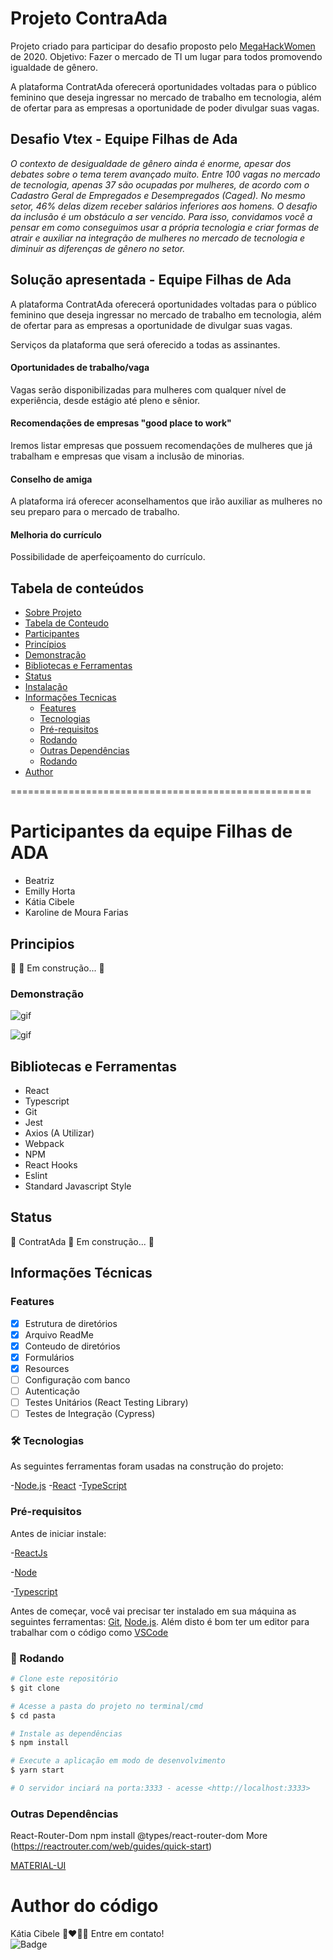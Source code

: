 
# Projeto ContraAda

Projeto criado para participar do desafio proposto pelo [MegaHackWomen](https://www.megahackwomen.com.br/) de 2020.
Objetivo: Fazer o mercado de TI  um lugar para todos promovendo igualdade de gênero.

A plataforma ContratAda oferecerá oportunidades voltadas para o público feminino que deseja ingressar no mercado de trabalho em tecnologia, além de ofertar para as empresas a oportunidade de poder divulgar suas vagas.



## Desafio Vtex - Equipe Filhas de Ada

*O contexto de desigualdade de gênero ainda é enorme, apesar dos debates sobre o tema terem avançado muito. Entre 100 vagas no mercado de tecnologia, apenas 37 são ocupadas por mulheres, de acordo com o Cadastro Geral de Empregados e Desempregados (Caged). No mesmo setor, 46% delas dizem receber salários inferiores aos homens.
O desafio da inclusão é um obstáculo a ser vencido. Para isso, convidamos você a pensar em como conseguimos usar a própria tecnologia e criar formas de atrair e auxiliar na integração de mulheres no mercado de tecnologia e diminuir as diferenças de gênero no setor.*


## Solução apresentada - Equipe Filhas de Ada

A plataforma ContratAda oferecerá oportunidades voltadas para o público feminino que deseja ingressar no mercado de trabalho em tecnologia, além de ofertar para as empresas a oportunidade de divulgar suas vagas.

Serviços da plataforma que será oferecido a todas as assinantes.


#### Oportunidades de trabalho/vaga
Vagas serão disponibilizadas para mulheres com qualquer nível de experiência, desde estágio até pleno e sênior.

#### Recomendações de empresas "good place to work"

Iremos listar empresas que possuem recomendações de mulheres que já trabalham e empresas que visam a inclusão de minorias.

#### Conselho de amiga
A plataforma irá oferecer aconselhamentos que irão auxiliar as mulheres no seu preparo para o mercado de trabalho.

#### Melhoria do currículo
Possibilidade de aperfeiçoamento do currículo. 
## Tabela de conteúdos

<!--ts-->
* [Sobre Projeto](#Sobre)
* [Tabela de Conteudo](#tabela-de-conteudo)
* [Participantes](#author)
* [Princípios](#principios)
* [Demonstração](#demonstracao)
* [Bibliotecas e Ferramentas](#bibliotecas-e-ferramentas)
* [Status](#status)
* [Instalação](#instalacao)
* [Informações Tecnicas](#informacoes-tecnicas)
  * [Features](#features)
  * [Tecnologias](#tecnologias)
  * [Pré-requisitos](#pré-requisitos)
  * [Rodando](#rodando)
  * [Outras Dependências](#outras-dependências)
  * [Rodando](#rodando)
* [Author](#author)

====================================================

# Participantes da equipe Filhas de ADA
- Beatriz   
- Emilly Horta   
- Kátia Cibele   
- Karoline de Moura Farias   


## Principios

🚧   🚀 Em construção...  🚧   

### Demonstração
![gif](https://github.com/katiacih/ContratAda/tree/main/demo/demonstracao.gif)

![gif](demo/demonstracao.gif)


## Bibliotecas e Ferramentas

* React
* Typescript
* Git
* Jest
* Axios (A Utilizar)
* Webpack
* NPM
* React Hooks
* Eslint
* Standard Javascript Style

<!--te-->

## Status

🚧  ContratAda 🚀 Em construção...  🚧

## Informações Técnicas

### Features

- [x] Estrutura de diretórios
- [x] Arquivo ReadMe
- [x] Conteudo de diretórios
- [x] Formulários
- [x] Resources
- [ ] Configuração com banco
- [ ] Autenticação
- [ ] Testes Unitários (React Testing Library)
- [ ] Testes de Integração (Cypress)
### 🛠 Tecnologias

As seguintes ferramentas foram usadas na construção do projeto:

-[Node.js](https://nodejs.org/en/)
-[React](https://pt-br.reactjs.org/)
-[TypeScript](https://www.typescriptlang.org/)


### Pré-requisitos

Antes de iniciar instale:

-[ReactJs](https://pt-br.reactjs.org/)

-[Node](https://nodejs.org/en/)

-[Typescript](https://www.typescriptlang.org/) 

Antes de começar, você vai precisar ter instalado em sua máquina as seguintes ferramentas:
[Git](https://git-scm.com), [Node.js](https://nodejs.org/en/). 
Além disto é bom ter um editor para trabalhar com o código como [VSCode](https://code.visualstudio.com/)

### 🎲 Rodando

```bash
# Clone este repositório
$ git clone 

# Acesse a pasta do projeto no terminal/cmd
$ cd pasta

# Instale as dependências
$ npm install

# Execute a aplicação em modo de desenvolvimento
$ yarn start

# O servidor inciará na porta:3333 - acesse <http://localhost:3333>
```

### Outras Dependências

React-Router-Dom
npm install @types/react-router-dom
More (https://reactrouter.com/web/guides/quick-start)

[MATERIAL-UI](https://material-ui.com/pt/)


# Author do código

Kátia Cibele 🚀❤️👋🏽 
Entre em contato!  
![Badge](https://img.shields.io/badge/katiacih-Dev%20Front%20end%20-pink)
